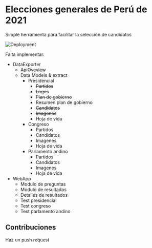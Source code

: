 # Elecciones generales de Perú de 2021
Simple herramienta para facilitar la selección de candidatos

![Deployment](https://github.com/AndreCL/eleccionesperu2021/workflows/Deployment/badge.svg)

Falta implementar:
* DataExporter
    * ~~ApiOveview~~
	* Data Models & extract
		* Presidencial
			* ~~Partidos~~
			* ~~Logos~~
			* ~~Plan de gobierno~~
			* Resumen plan de gobierno
			* ~~Candidatos~~
			* ~~Imagenes~~
			* Hoja de vida
		* Congreso
			* Partidos
			* Candidatos
			* Imagenes
			* Hoja de vida		
		* Parlamento andino
			* Partidos
			* Candidatos
			* Imagenes
			* Hoja de vida
* WebApp
	* Modulo de preguntas
	* Modulo de resultados
	* Detalles de resultados
	* Test presidencial
	* Test congreso
	* Test parlamento andino
	
## Contribuciones
Haz un push request
